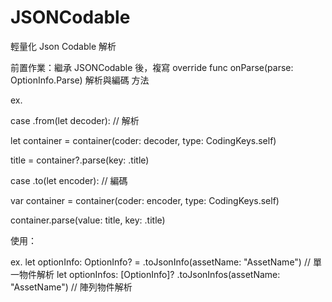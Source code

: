 # JSONCodable

輕量化 Json Codable 解析

前置作業：繼承 JSONCodable 後，複寫 override func onParse(parse: OptionInfo.Parse) 解析與編碼 方法

ex. 

case .from(let decoder): // 解析
            
  let container = container(coder: decoder, type: CodingKeys.self)
            
  title = container?.parse(key: .title)
            
case .to(let encoder): // 編碼
            
  var container = container(coder: encoder, type: CodingKeys.self)
            
  container.parse(value: title, key: .title)

使用：

ex.
let optionInfo: OptionInfo? = .toJsonInfo(assetName: "AssetName") // 單一物件解析
let optionInfos: [OptionInfo]? .toJsonInfos(assetName: "AssetName") // 陣列物件解析
